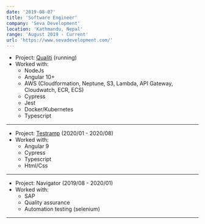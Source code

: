 ```yaml
---
date: '2019-08-07'
title: 'Software Engineer'
company: 'Seva Development'
location: 'Kathmandu, Nepal'
range: 'August 2019 - Current'
url: 'https://www.sevadevelopment.com/'
---
```


- Project: [Qualiti](https://www.qualiti.ai/) (running)
- Worked with:
  - NodeJs
  - Angular 10+
  - AWS (Cloudformation, Neptune, S3, Lambda, API Gateway, Cloudwatch, ECR, ECS)
  - Cypress
  - Jest
  - Docker/Kubernetes
  - Typescript

---

- Project: [Testramp](https://www.testramp.com/) (2020/01 - 2020/08)
- Worked with:
  - Angular 9
  - Cypress
  - Typescript
  - Html/Css

---

- Project: Navigator (2019/08 - 2020/01)
- Worked with:
  - SAP
  - Quality assurance
  - Automation testing (selenium)

---
